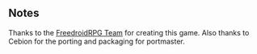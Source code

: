 ## Notes

Thanks to the [FreedroidRPG Team](https://www.freedroid.org/) for creating this game. Also thanks to Cebion for the porting and packaging for portmaster.

